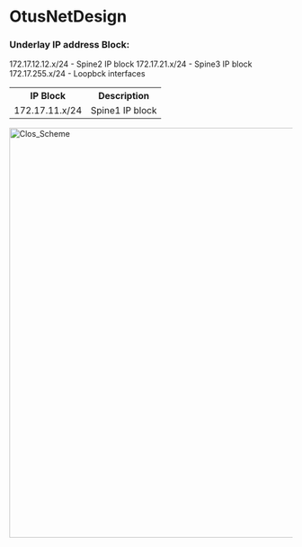 # OtusNetDesign
<h3>Underlay IP address Block:</h3>
<table>
  <tr>
    <th>IP Block</th>
    <th>Description</th>
  </tr>
  <tr>
    <td>172.17.11.x/24</td>
    <td>Spine1 IP block</td>
  </tr>
172.17.12.12.x/24 - Spine2 IP block
172.17.21.x/24 - Spine3 IP block
172.17.255.x/24 - Loopbck interfaces
</table>
<img width="729" alt="Clos_Scheme" src="https://user-images.githubusercontent.com/39993377/117587840-8bf79980-b128-11eb-96c9-f2199b558861.png">
